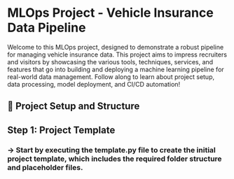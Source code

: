 # MLOps Project - Vehicle Insurance Data Pipeline

Welcome to this MLOps project, designed to demonstrate a robust pipeline for managing vehicle insurance data. This project aims to impress recruiters and visitors by showcasing the various tools, techniques, services, and features that go into building and deploying a machine learning pipeline for real-world data management. Follow along to learn about project setup, data processing, model deployment, and CI/CD automation!

## 📁 Project Setup and Structure

## Step 1: Project Template
  ### -> Start by executing the template.py file to create the initial project template, which includes the required folder structure and placeholder files.

